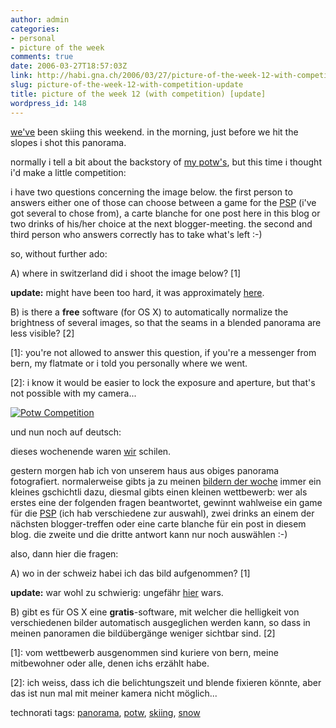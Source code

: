 ```yaml
---
author: admin
categories:
- personal
- picture of the week
comments: true
date: 2006-03-27T18:57:03Z
link: http://habi.gna.ch/2006/03/27/picture-of-the-week-12-with-competition-update/
slug: picture-of-the-week-12-with-competition-update
title: picture of the week 12 (with competition) [update]
wordpress_id: 148
---
```


[we've](http://velokurierbern.ch/) been skiing this weekend. in the morning, just before we hit the slopes i shot this panorama.
  
normally i tell a bit about the backstory of [my potw's](http://habi.gna.ch/blog/archives/cat_picture_of_the_week.html), but this time i thought i'd make a little competition:
  
i have two questions concerning the image below. the first person to answers either one of those can choose between a game for the [PSP](http://www.yourpsp.com/) (i've got several to chose from), a carte blanche for one post here in this blog or two drinks of his/her choice at the next blogger-meeting. the second and third person who answers correctly has to take what's left :-)
  
so, without further ado:



A) where in switzerland  did i shoot the image below? [1]



**update:** might have been too hard, it was approximately [here](http://map.search.ch/grindelwald?x=855&y=-541&e=1).
  
B) is there a **free** software (for OS X) to automatically normalize the brightness of several images, so that the seams in a blended panorama are less visible? [2]



[1]: you're not allowed to answer this question, if you're a messenger from bern, my flatmate or i told you personally where we went.
  
[2]: i know it would be easier to lock the exposure and aperture, but that's not possible with my camera...



[![Potw Competition](http://habi.gna.ch/blog/images/potw_competition-tm.jpg)](http://habi.gna.ch/blog/images/potw_competition.jpg)



und nun noch auf deutsch:
  
dieses wochenende waren [wir](http://velokurierbern.ch/) schilen.
  
gestern morgen hab ich von unserem haus aus obiges panorama fotografiert. normalerweise gibts ja zu meinen [bildern der woche](http://habi.gna.ch/blog/archives/cat_picture_of_the_week.html) immer ein kleines gschichtli dazu, diesmal gibts einen kleinen wettbewerb: wer als erstes eine der folgenden fragen beantwortet, gewinnt wahlweise ein game für die [PSP](http://www.yourpsp.com/) (ich hab verschiedene zur auswahl), zwei drinks an einem der nächsten blogger-treffen oder eine carte blanche für ein post in diesem blog. die zweite und die dritte antwort kann nur noch auswählen :-)



also, dann hier die fragen:



A) wo in der schweiz habei ich das bild aufgenommen? [1]



**update:** war wohl zu schwierig: ungefähr [hier](http://map.search.ch/grindelwald?x=855&y=-541&e=1) wars.
  
B) gibt es für OS X eine **gratis**-software, mit welcher die helligkeit von verschiedenen bilder automatisch ausgeglichen werden kann, so dass in meinen panoramen die bildübergänge weniger sichtbar sind. [2]



[1]:  vom wettbewerb ausgenommen sind kuriere von bern, meine mitbewohner oder alle, denen ichs erzählt habe.
  
[2]: ich weiss, dass ich die belichtungszeit und blende fixieren könnte, aber das ist nun mal mit meiner kamera nicht möglich...





technorati tags: [panorama](http://www.technorati.com/tag/panorama), [potw](http://www.technorati.com/tag/potw), [skiing](http://www.technorati.com/tag/skiing), [snow](http://www.technorati.com/tag/snow)
